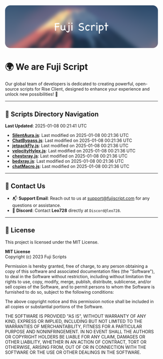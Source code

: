 ![Banner](.github/b.webp)

# 🌍 **We are Fuji Script**

Our global team of developers is dedicated to creating powerful, open-source scripts for Rise Client, designed to enhance your experience and unlock new possibilities! 🌟

---
<!-- SCRIPTS_NAVIGATION_START -->
## 📂 **Scripts Directory Navigation**

**Last Updated**: 2025-01-08 00:21:41 UTC

- **[SilentAura.js](scripts/SilentAura.js)**: Last modified on 2025-01-08 00:21:36 UTC
- **[ChatBypass.js](scripts/ChatBypass.js)**: Last modified on 2025-01-08 00:21:36 UTC
- **[jetpackFly.js](scripts/jetpackFly.js)**: Last modified on 2025-01-08 00:21:36 UTC
- **[velocityHylex.js](scripts/velocityHylex.js)**: Last modified on 2025-01-08 00:21:36 UTC
- **[chestxray.js](scripts/chestxray.js)**: Last modified on 2025-01-08 00:21:36 UTC
- **[bedxray.js](scripts/bedxray.js)**: Last modified on 2025-01-08 00:21:36 UTC
- **[chatMacro.js](scripts/chatMacro.js)**: Last modified on 2025-01-08 00:21:36 UTC

<!-- SCRIPTS_NAVIGATION_END -->

---

## 💬 **Contact Us**  
- 📬 **Support Email**: Reach out to us at [support@fujiscript.com](mailto:support@fujiscript.com) for any questions or assistance.  
- 💬 **Discord**: Contact **Leo728** directly at `Discord@leo728`.

---

## 📜 **License**

This project is licensed under the MIT License.  

**MIT License**  
Copyright (c) 2023 Fuji Scripts  

Permission is hereby granted, free of charge, to any person obtaining a copy of this software and associated documentation files (the "Software"), to deal in the Software without restriction, including without limitation the rights to use, copy, modify, merge, publish, distribute, sublicense, and/or sell copies of the Software, and to permit persons to whom the Software is furnished to do so, subject to the following conditions:  

The above copyright notice and this permission notice shall be included in all copies or substantial portions of the Software.  

THE SOFTWARE IS PROVIDED "AS IS", WITHOUT WARRANTY OF ANY KIND, EXPRESS OR IMPLIED, INCLUDING BUT NOT LIMITED TO THE WARRANTIES OF MERCHANTABILITY, FITNESS FOR A PARTICULAR PURPOSE AND NONINFRINGEMENT. IN NO EVENT SHALL THE AUTHORS OR COPYRIGHT HOLDERS BE LIABLE FOR ANY CLAIM, DAMAGES OR OTHER LIABILITY, WHETHER IN AN ACTION OF CONTRACT, TORT OR OTHERWISE, ARISING FROM, OUT OF OR IN CONNECTION WITH THE SOFTWARE OR THE USE OR OTHER DEALINGS IN THE SOFTWARE.  
